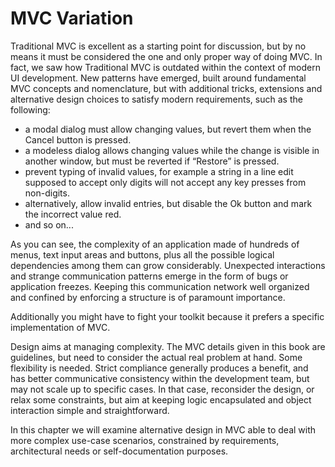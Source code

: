 # MVC Variation

Traditional MVC is excellent as a starting point for discussion, but by no
means it must be considered the one and only proper way of doing MVC. In fact,
we saw how Traditional MVC is outdated within the context of modern UI
development. New patterns have emerged, built around fundamental MVC concepts 
and nomenclature, but with additional tricks, extensions and alternative design
choices to satisfy modern requirements, such as the following:

   - a modal dialog must allow changing values, but revert them when the Cancel
     button is pressed.
   - a modeless dialog allows changing values while the change is visible in
     another window, but must be reverted if “Restore” is pressed.
   - prevent typing of invalid values, for example a string in a line edit
     supposed to accept only digits will not accept any key presses from
     non-digits.
   - alternatively, allow invalid entries, but disable the Ok button and mark
     the incorrect value red.
   - and so on...

As you can see, the complexity of an application made of hundreds of menus,
text input areas and buttons, plus all the possible logical dependencies among
them can grow considerably. Unexpected interactions and strange communication
patterns emerge in the form of bugs or application freezes. Keeping this
communication network well organized and confined by enforcing a structure is
of paramount importance.

Additionally you might have to fight your toolkit because it prefers a specific
implementation of MVC.

Design aims at managing complexity. The MVC details given in this book are
guidelines, but need to consider the actual real problem at hand. Some
flexibility is needed. Strict compliance generally produces a benefit, and has
better communicative consistency within the development team, but may not scale
up to specific cases. In that case, reconsider the design, or relax some
constraints, but aim at keeping logic encapsulated and object interaction
simple and straightforward.

In this chapter we will examine alternative design in MVC able to deal with
more complex use-case scenarios, constrained by requirements, architectural
needs or self-documentation purposes.

